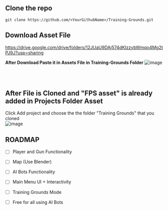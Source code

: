 ## Clone the repo
``git clone https://github.com/<YourGithubName>/Training-Grounds.git``

## Download Asset File
https://drive.google.com/drive/folders/12JUaU9DAj574dKIzzybWmqo4Mg2tPJ9J?usp=sharing

**After Download Paste it in Assets File in Training-Grounds Folder**
![image](https://github.com/user-attachments/assets/cce5655a-f80a-438c-8af4-622047513e7c)

<br/><br/>
## After File is Cloned and "FPS asset" is already added in Projects Folder Asset
Click Add project and choose the the folder "Training Grounds" that you cloned
<br/>
![image](https://github.com/user-attachments/assets/2ceb9973-4de0-4020-9b43-efe025c71910)


## ROADMAP

- [ ] Player and Gun Functionality
- [ ] Map (Use Blender)
- [ ] AI Bots Functionality
- [ ] Main Menu UI + Interactivity
- [ ] Training Grounds Mode
- [ ] Free for all using AI Bots

